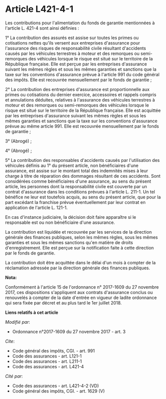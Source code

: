 # Article L421-4-1

Les contributions pour l'alimentation du fonds de garantie mentionnées à l'article L. 421-4 sont ainsi définies :

1° La contribution des assurés est assise sur toutes les primes ou cotisations nettes qu'ils versent aux entreprises
d'assurance pour l'assurance des risques de responsabilité civile résultant d'accidents causés par les véhicules terrestres à
moteur et des remorques ou semi-remorques des véhicules lorsque le risque est situé sur le territoire de la République
française. Elle est perçue par les entreprises d'assurance suivant les mêmes règles et sous les mêmes garanties et sanctions
que la taxe sur les conventions d'assurance prévue à l'article 991 du code général des impôts. Elle est recouvrée
mensuellement par le fonds de garantie ;

2° La contribution des entreprises d'assurance est proportionnelle aux primes ou cotisations du dernier exercice, accessoires
et rappels compris et annulations déduites, relatives à l'assurance des véhicules terrestres à moteur et des remorques ou
semi-remorques des véhicules lorsque le risque est situé sur le territoire de la République française. Elle est acquittée par
les entreprises d'assurance suivant les mêmes règles et sous les mêmes garanties et sanctions que la taxe sur les conventions
d'assurance prévue au même article 991. Elle est recouvrée mensuellement par le fonds de garantie ;

3° (Abrogé) ;

4° (Abrogé) ;

5° La contribution des responsables d'accidents causés par l'utilisation des véhicules définis au 1° du présent article, non
bénéficiaires d'une assurance, est assise sur le montant total des indemnités mises à leur charge à titre de réparation des
dommages résultant de ces accidents. Sont considérées comme bénéficiaires d'une assurance, au sens du présent article, les
personnes dont la responsabilité civile est couverte par un contrat d'assurance dans les conditions prévues à l'article L.
211-1. Un tel bénéfice ne leur est toutefois acquis, au sens du présent article, que pour la part excédant la franchise
prévue éventuellement par leur contrat en application de l'article L. 121-1.

En cas d'instance judiciaire, la décision doit faire apparaître si le responsable est ou non bénéficiaire d'une assurance.

La contribution est liquidée et recouvrée par les services de la direction générale des finances publiques, selon les mêmes
règles, sous les mêmes garanties et sous les mêmes sanctions qu'en matière de droits d'enregistrement. Elle est perçue sur la
notification faite à cette direction par le fonds de garantie.

La contribution doit être acquittée dans le délai d'un mois à compter de la réclamation adressée par la direction générale
des finances publiques.

**Nota:**

Conformément à l'article 15 de l'ordonnance n° 2017-1609 du 27 novembre 2017, ces dispositions s'appliquent aux contrats
d'assurance conclus ou renouvelés à compter de la date d'entrée en vigueur de ladite ordonnance qui sera fixée par décret et
au plus tard le 1er juillet 2018.

**Liens relatifs à cet article**

_Modifié par_:

  - Ordonnance n°2017-1609 du 27 novembre 2017 - art. 3

_Cite_:

  - Code général des impôts, CGI. - art. 991
  - Code des assurances - art. L121-1
  - Code des assurances - art. L211-1
  - Code des assurances - art. L421-4

_Cité par_:

  - Code des assurances - art. L421-4-2 (VD)
  - Code général des impôts, CGI. - art. 1629 (V)
